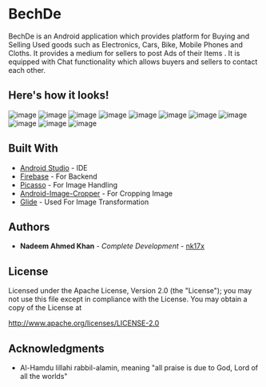 # BechDe

BechDe is an Android application which provides platform for Buying and Selling Used goods such as Electronics, Cars, Bike, Mobile Phones and Cloths.
It provides a medium for sellers to post Ads of their Items .
It is equipped with Chat functionality which allows buyers and sellers to contact each other.

## Here's how it looks!
![image](https://user-images.githubusercontent.com/53692724/125168417-24f76f00-e1c3-11eb-8560-74c1f37dc7c7.png)
![image](https://user-images.githubusercontent.com/53692724/125168437-36407b80-e1c3-11eb-99eb-5b1765bfe775.png)
![image](https://user-images.githubusercontent.com/53692724/125168466-5839fe00-e1c3-11eb-83cb-a5a290b8175d.png)
![image](https://user-images.githubusercontent.com/53692724/125168477-5ff9a280-e1c3-11eb-97b4-017f08277c56.png)
![image](https://user-images.githubusercontent.com/53692724/125168481-66881a00-e1c3-11eb-9fcb-b169fb97b6a6.png)
![image](https://user-images.githubusercontent.com/53692724/125168486-69830a80-e1c3-11eb-950e-3c29f9ec78ea.png)
![image](https://user-images.githubusercontent.com/53692724/125168491-70118200-e1c3-11eb-8b54-d5bc0c1eb39a.png)
![image](https://user-images.githubusercontent.com/53692724/125168497-76076300-e1c3-11eb-8d85-467cef639fb1.png)
![image](https://user-images.githubusercontent.com/53692724/125168501-7869bd00-e1c3-11eb-8763-49d1a5c2f3fa.png)
![image](https://user-images.githubusercontent.com/53692724/125168504-7bfd4400-e1c3-11eb-9e8e-f12b28637f1d.png)
![image](https://user-images.githubusercontent.com/53692724/125168518-89b2c980-e1c3-11eb-8cf4-5d5af04dc441.png)


## Built With

* [Android Studio](https://developer.android.com/studio) - IDE
* [Firebase](https://firebase.google.com/) - For Backend
* [Picasso](https://square.github.io/picasso/) - For Image Handling
* [Android-Image-Cropper](https://github.com/ArthurHub/Android-Image-Cropper) - For Cropping Image
* [Glide](https://github.com/wasabeef/glide-transformations) - Used For Image Transformation

## Authors

* **Nadeem Ahmed Khan** - *Complete Development* - [nk17x](https://github.com/nk17x)

## License

Licensed under the Apache License, Version 2.0 (the "License");
you may not use this file except in compliance with the License.
You may obtain a copy of the License at

   http://www.apache.org/licenses/LICENSE-2.0

## Acknowledgments

* Al-Hamdu lillahi rabbil-alamin, meaning "all praise is due to God, Lord of all the worlds"








